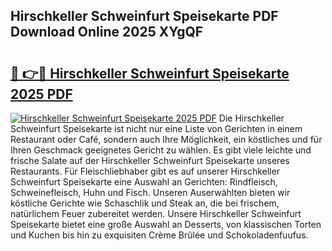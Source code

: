 ## Hirschkeller Schweinfurt Speisekarte PDF Download Online 2025 XYgQF

# <h2><a href="http://gcbdhy.nevu.top/?p=Hirschkeller+Schweinfurt+Speisekarte">🔗 👉🔴 Hirschkeller Schweinfurt Speisekarte 2025 PDF</a></h2>

[![Hirschkeller Schweinfurt Speisekarte 2025 PDF](https://i.imgur.com/dBaPXMq.png)](http://gcbdhy.nevu.top/?p=Hirschkeller+Schweinfurt+Speisekarte)
Die Hirschkeller Schweinfurt Speisekarte ist nicht nur eine Liste von Gerichten in einem Restaurant oder Café, sondern auch Ihre Möglichkeit, ein köstliches und für Ihren Geschmack geeignetes Gericht zu wählen. Es gibt viele leichte und frische Salate auf der Hirschkeller Schweinfurt Speisekarte unseres Restaurants. Für Fleischliebhaber gibt es auf unserer Hirschkeller Schweinfurt Speisekarte eine Auswahl an Gerichten: Rindfleisch, Schweinefleisch, Huhn und Fisch. Unseren Auserwählten bieten wir köstliche Gerichte wie Schaschlik und Steak an, die bei frischem, natürlichem Feuer zubereitet werden. Unsere Hirschkeller Schweinfurt Speisekarte bietet eine große Auswahl an Desserts, von klassischen Torten und Kuchen bis hin zu exquisiten Crème Brûlée und Schokoladenfuufus.
